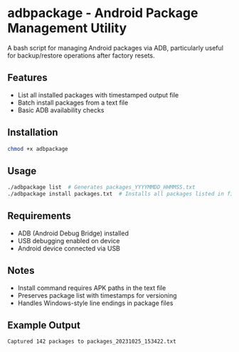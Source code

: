 # adbpackage - Android Package Management Utility

A bash script for managing Android packages via ADB, particularly useful for backup/restore operations after factory resets.

## Features

- List all installed packages with timestamped output file
- Batch install packages from a text file
- Basic ADB availability checks

## Installation

```bash
chmod +x adbpackage
```

## Usage

```bash
./adbpackage list  # Generates packages_YYYYMMDD_HHMMSS.txt
./adbpackage install packages.txt  # Installs all packages listed in file
```

## Requirements

- ADB (Android Debug Bridge) installed
- USB debugging enabled on device
- Android device connected via USB

## Notes

- Install command requires APK paths in the text file
- Preserves package list with timestamps for versioning
- Handles Windows-style line endings in package files

## Example Output

```
Captured 142 packages to packages_20231025_153422.txt
```
